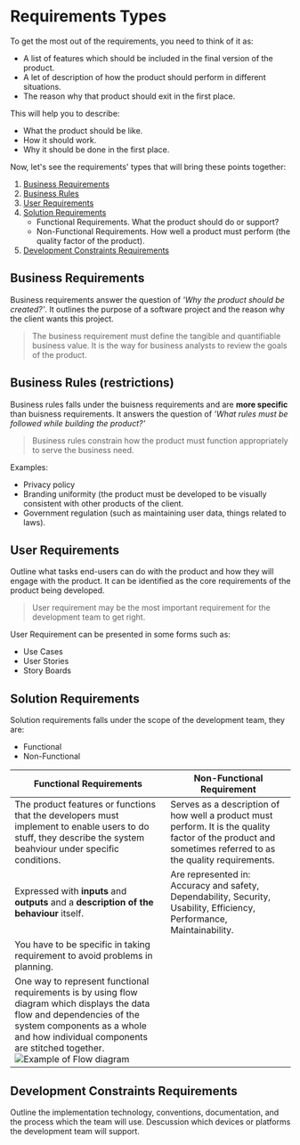 # Requirements Types
To get the most out of the requirements, you need to think of it as:
- A list of features which should be included in the final version of the product.
- A let of description of how the product should perform in different situations.
- The reason why that product should exit in the first place.

This will help you to describe:
- What the product should be like.
- How it should work.
- Why it should be done in the first place.

Now, let's see the requirements' types that will bring these points together:

1. [Business Requirements](https://github.com/SG-Eddin/Technical-Documentation-Best-Practices/blob/main/Requirements/Requirements-Types.md#business-requirements)
2. [Business Rules](https://github.com/SG-Eddin/Technical-Documentation-Best-Practices/blob/main/Requirements/Requirements-Types.md#business-rules-restrictions)
3. [User Requirements](https://github.com/SG-Eddin/Technical-Documentation-Best-Practices/blob/main/Requirements/Requirements-Types.md#user-requirements) 
4. [Solution Requirements](https://github.com/SG-Eddin/Technical-Documentation-Best-Practices/blob/main/Requirements/Requirements-Types.md#solution-requirements)
   - Functional Requirements. What the product should do or support?
   - Non-Functional Requirements. How well a product must perform (the quality factor of the product).
5. [Development Constraints Requirements](https://github.com/SG-Eddin/Technical-Documentation-Best-Practices/blob/main/Requirements/Requirements-Types.md#development-constraints-requirements)

## Business Requirements
Business requirements answer the question of *'Why the product should be created?'*. It outlines the purpose of a software project and the reason why the client wants this project.

> The business requirement must define the tangible and quantifiable business value.
> It is the way for business analysts to review the goals of the product.

## Business Rules (restrictions)
Business rules falls under the buisness requirements and are **more specific** than buisness requirements. 
It answers the question of *'What rules must be followed while building the product?'*
> Business rules constrain how the product must function appropriately to serve the business need.

Examples:
- Privacy policy
- Branding uniformity (the product must be developed to be visually consistent with other products of the client.
- Government regulation (such as maintaining user data, things related to laws).

## User Requirements
Outline what tasks end-users can do with the product and how they will engage with the product.
It can be identified as the core requirements of the product being developed.

> User requirement may be the most important requirement for the development team to get right.

User Requirement can be presented in some forms such as:
- Use Cases
- User Stories
- Story Boards

## Solution Requirements
Solution requirements falls under the scope of the development team, they are:
- Functional
- Non-Functional


Functional Requirements | Non-Functional Requirement
------------------------|---------------------------
The product features or functions that the developers must implement to enable users to do stuff, they describe the system beahviour under specific conditions. | Serves as a description of how well a product must perform. It is the quality factor of the product and sometimes referred to as the quality requirements.
Expressed with **inputs** and **outputs** and a **description of the behaviour** itself. | Are represented in: Accuracy and safety, Dependability, Security, Usability, Efficiency, Performance, Maintainability.
You have to be specific in taking requirement to avoid problems in planning.|
One way to represent functional requirements is by using flow diagram which displays the data flow and dependencies of the system components as a whole and how individual components are stitched together. ![Example of Flow diagram](https://user-images.githubusercontent.com/60129693/112131246-0ba9c300-8bd2-11eb-85a2-f2ac5dde77b9.png)|

## Development Constraints Requirements
Outline the implementation technology, conventions, documentation, and the process which the team will use. Descussion which devices or platforms the development team will support.








